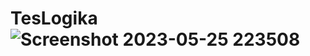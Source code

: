 # TesLogika![Screenshot 2023-05-25 223508](https://github.com/pooorj/TesLogika/assets/100066493/9a756d0a-c67f-4df3-9ec9-835e39188b8a)

